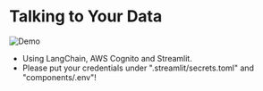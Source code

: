 # Talking to Your Data

![Demo](demos/demo.gif)

- Using LangChain, AWS Cognito and Streamlit. 
- Please put your credentials under ".streamlit/secrets.toml" and "components/.env"!